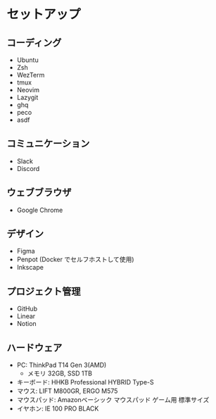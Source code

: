# セットアップ

## コーディング

- Ubuntu
- Zsh
- WezTerm
- tmux
- Neovim
- Lazygit
- ghq
- peco
- asdf

## コミュニケーション

- Slack
- Discord

## ウェブブラウザ

- Google Chrome

## デザイン

- Figma
- Penpot (Docker でセルフホストして使用)
- Inkscape

## プロジェクト管理

- GitHub
- Linear
- Notion

## ハードウェア

- PC: ThinkPad T14 Gen 3(AMD)
  - メモリ 32GB, SSD 1TB
- キーボード: HHKB Professional HYBRID Type-S
- マウス: LIFT M800GR, ERGO M575
- マウスパッド: Amazonベーシック マウスパッド ゲーム用 標準サイズ
- イヤホン: IE 100 PRO BLACK
